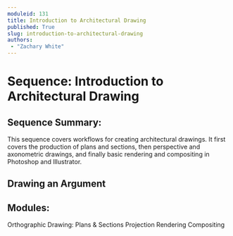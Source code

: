 ```yaml
---
moduleid: 131
title: Introduction to Architectural Drawing
published: True
slug: introduction-to-architectural-drawing
authors:
 - "Zachary White"
---
```

# Sequence: Introduction to Architectural Drawing
## Sequence Summary:

This sequence covers workflows for creating architectural drawings. It first covers the production of plans and sections, then perspective and axonometric drawings, and finally basic rendering and compositing in Photoshop and Illustrator.

## Drawing an Argument

## Modules:
Orthographic Drawing: Plans & Sections
Projection
Rendering
Compositing

